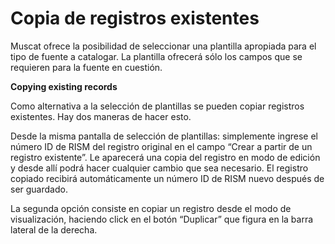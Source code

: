 # Copia de registros existentes

Muscat ofrece la posibilidad de seleccionar una plantilla apropiada para el tipo de fuente a catalogar. La plantilla ofrecerá sólo los campos que se requieren para la fuente en cuestión.

**Copying existing records**

Como alternativa a la selección de plantillas se pueden copiar registros existentes. Hay dos maneras de hacer esto.

Desde la misma pantalla de selección de plantillas: simplemente ingrese el número ID de RISM del registro original en el campo “Crear a partir de un registro existente”. Le aparecerá una copia del registro en modo de edición y desde allí podrá hacer cualquier cambio que sea necesario. El registro copiado recibirá automáticamente un número ID de RISM nuevo después de ser guardado.

La segunda opción consiste en copiar un registro desde el modo de visualización, haciendo click en el botón “Duplicar” que figura en la barra lateral de la derecha.
